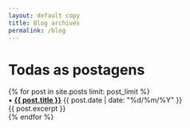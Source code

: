 ```yaml
---
layout: default copy
title: Blog archives
permalink: /blog
---
```


<div>
  <div class="post-heading">
    <h1 class="post-title">Todas as postagens</h1>
  </div>
  {% for post in site.posts limit: post_limit %}
  <div class="list-entry">
    <div> ▪️ <a class="internal-link" style="font-weight:bold;" href="{{ post.url }}">{{ post.title }}</a> <span class="faded">{{ post.date | date: "%d/%m/%Y" }}</span></div>
    <div>{{ post.excerpt }}</div>
  </div>
  {% endfor %}
  <br>
</div>
